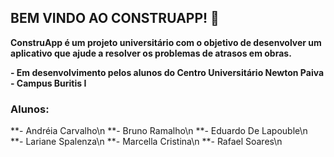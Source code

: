 ## BEM VINDO AO CONSTRUAPP! 👋


**ConstruApp é um projeto universitário com o objetivo de desenvolver um aplicativo que ajude a resolver os problemas de atrasos em obras.**

**- Em desenvolvimento pelos alunos do Centro Universitário Newton Paiva - Campus Buritis I**

### **Alunos:**

**- Andréia Carvalho\n 
**- Bruno Ramalho\n 
**- Eduardo De Lapouble\n  
**- Lariane Spalenza\n
**- Marcella Cristina\n 
**- Rafael Soares\n 

